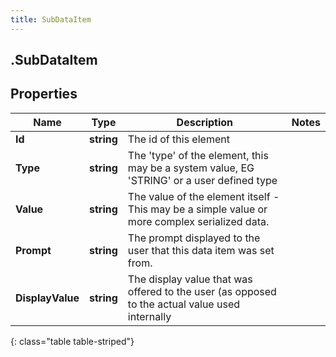 ```yaml
---
title: SubDataItem
---
```

## .SubDataItem

## Properties

|Name | Type | Description | Notes|
|------------ | ------------- | ------------- | -------------|
| **Id** | **string** | The id of this element | |
| **Type** | **string** | The &#39;type&#39; of the element, this may be a system value, EG &#39;STRING&#39; or a user defined type | |
| **Value** | **string** | The value of the element itself - This may be a simple value or more complex serialized data. | |
| **Prompt** | **string** | The prompt displayed to the user that this data item was set from. | |
| **DisplayValue** | **string** | The display value that was offered to the user (as opposed to the actual value used internally | |
{: class="table table-striped"}


